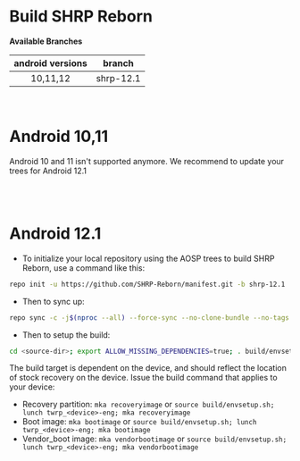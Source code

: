 # Build SHRP Reborn

**Available Branches**

| android versions       |   branch  |
| :--------------------: | :-------: |
|        10,11,12        | shrp-12.1 |

<br />

# Android 10,11
Android 10 and 11 isn't supported anymore. We recommend to update your trees for Android 12.1

<br /><br />

# Android 12.1

- To initialize your local repository using the AOSP trees to build SHRP Reborn, use a command like this:

```bash
repo init -u https://github.com/SHRP-Reborn/manifest.git -b shrp-12.1
```

- Then to sync up:

```bash
repo sync -c -j$(nproc --all) --force-sync --no-clone-bundle --no-tags
```
- Then to setup the build:
```bash
cd <source-dir>; export ALLOW_MISSING_DEPENDENCIES=true; . build/envsetup.sh; lunch twrp_<device>-eng
```

The build target is dependent on the device, and should reflect the location of stock recovery on the device. Issue the build command that applies to your device:
- Recovery partition: ```mka recoveryimage``` or ```source build/envsetup.sh; lunch twrp_<device>-eng; mka recoveryimage```
- Boot image: ```mka bootimage``` or ```source build/envsetup.sh; lunch twrp_<device>-eng; mka bootimage```
- Vendor_boot image: ```mka vendorbootimage``` or ```source build/envsetup.sh; lunch twrp_<device>-eng; mka vendorbootimage```
